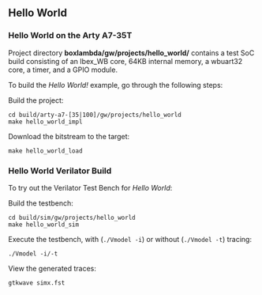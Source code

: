 ## Hello World

### Hello World on the Arty A7-35T

Project directory **boxlambda/gw/projects/hello_world/** contains a test SoC build consisting of an Ibex_WB core, 64KB internal memory, a wbuart32 core, a timer, and a GPIO module.

To build the *Hello World!* example, go through the following steps:

Build the project:
```
cd build/arty-a7-[35|100]/gw/projects/hello_world
make hello_world_impl
```
Download the bitstream to the target:
```
make hello_world_load
```

### Hello World Verilator Build

To try out the Verilator Test Bench for *Hello World*:

Build the testbench:
```
cd build/sim/gw/projects/hello_world
make hello_world_sim
```
Execute the testbench, with (```./Vmodel -i```) or without (```./Vmodel -t```) tracing:
```
./Vmodel -i/-t
```
View the generated traces: 
```
gtkwave simx.fst
```

